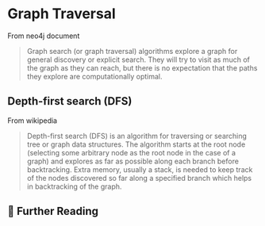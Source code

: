 # Graph Traversal

From neo4j document

> Graph search (or graph traversal) algorithms explore a graph for general discovery or explicit search. They will try to visit as much of the graph as they can reach, but there is no expectation that the paths they explore are computationally optimal.

## Depth-first search (DFS)

From wikipedia

> Depth-first search (DFS) is an algorithm for traversing or searching tree or graph data structures. The algorithm starts at the root node (selecting some arbitrary node as the root node in the case of a graph) and explores as far as possible along each branch before backtracking. Extra memory, usually a stack, is needed to keep track of the nodes discovered so far along a specified branch which helps in backtracking of the graph.

## 🔗 Further Reading
